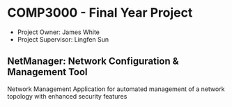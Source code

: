 # COMP3000 - Final Year Project

* Project Owner: James White 
* Project Supervisor: Lingfen Sun

## NetManager: Network Configuration & Management Tool
Network Management Application for automated management of a network topology with enhanced security features
